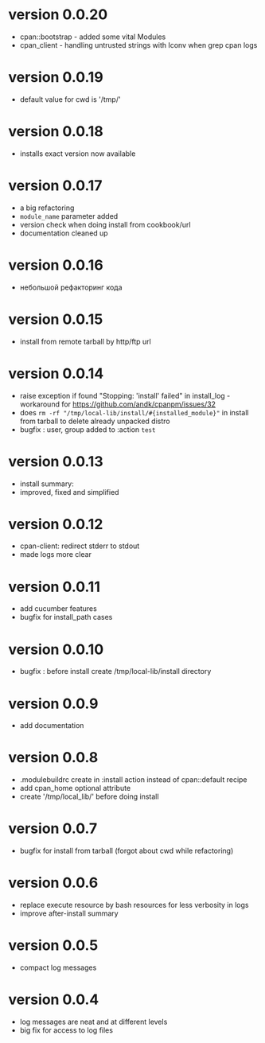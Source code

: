 # version 0.0.20
- cpan::bootstrap - added some vital Modules 
- cpan_client - handling untrusted strings with Iconv when grep cpan logs

# version 0.0.19
- default value for cwd is '/tmp/'

# version 0.0.18
- installs exact version now available

# version 0.0.17
- a big refactoring
- `module_name` parameter added 
- version check when doing install from cookbook/url
- documentation cleaned up 


# version 0.0.16
- небольшой рефакторинг кода 

# version 0.0.15
- install from remote tarball by http/ftp url

# version 0.0.14
- raise exception if found "Stopping: 'install' failed" in install_log - workaround for https://github.com/andk/cpanpm/issues/32
- does `rm -rf "/tmp/local-lib/install/#{installed_module}"` in install from tarball to delete already unpacked distro
- bugfix : user, group added to :action `test`

# version 0.0.13
- install summary:
 - improved, fixed and simplified

# version 0.0.12
 - cpan-client: redirect stderr to stdout 
 - made logs more clear
 
# version 0.0.11
 - add cucumber features
 - bugfix for install_path cases
 
# version 0.0.10
 - bugfix : before install create /tmp/local-lib/install directory

# version 0.0.9
 - add documentation
 
# version 0.0.8
 - .modulebuildrc create in :install action instead of cpan::default recipe
 - add cpan_home optional attribute
 - create '/tmp/local_lib/' before doing install

# version 0.0.7
 - bugfix for install from tarball (forgot about cwd while refactoring)
 
# version 0.0.6
 - replace execute resource by bash resources for less verbosity in logs
 - improve after-install summary
 
# version 0.0.5
 - compact log messages

# version 0.0.4
 - log messages are neat and at different levels
 - big fix for access to log files 
 
